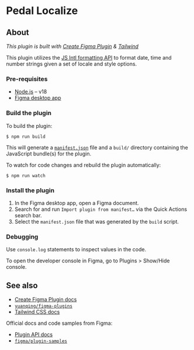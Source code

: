 # Pedal Localize

## About

*This plugin is built with [Create Figma Plugin](https://yuanqing.github.io/create-figma-plugin/) & [Tailwind](https://tailwindcss.com/)*

This plugin utilizes the [JS Intl formatting API](https://developer.mozilla.org/en-US/docs/Web/JavaScript/Reference/Global_Objects/Intl) to format date, time and number strings given a set of locale and style options.

### Pre-requisites

- [Node.js](https://nodejs.org) – v18
- [Figma desktop app](https://figma.com/downloads/)

### Build the plugin

To build the plugin:

```
$ npm run build
```

This will generate a [`manifest.json`](https://figma.com/plugin-docs/manifest/) file and a `build/` directory containing the JavaScript bundle(s) for the plugin.

To watch for code changes and rebuild the plugin automatically:

```
$ npm run watch
```

### Install the plugin

1. In the Figma desktop app, open a Figma document.
2. Search for and run `Import plugin from manifest…` via the Quick Actions search bar.
3. Select the `manifest.json` file that was generated by the `build` script.

### Debugging

Use `console.log` statements to inspect values in the code.

To open the developer console in Figma, go to Plugins > Show/Hide console.

## See also

- [Create Figma Plugin docs](https://yuanqing.github.io/create-figma-plugin/)
- [`yuanqing/figma-plugins`](https://github.com/yuanqing/figma-plugins#readme)
- [Tailwind CSS docs](https://tailwindcss.com/docs/installation)

Official docs and code samples from Figma:

- [Plugin API docs](https://figma.com/plugin-docs/)
- [`figma/plugin-samples`](https://github.com/figma/plugin-samples#readme)
